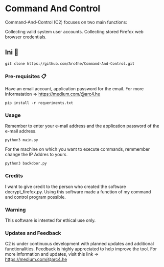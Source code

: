 # Command And Control

Command-And-Control (C2) focuses on two main functions:

Collecting valid system user accounts.
Collecting stored Firefox web browser credentials.

## Ini 🚀

```
git clone https://github.com/Arc4he/Command-And-Control.git
```

### Pre-requisites 📋
Have an email account, application password for the email. For more informatation => https://medium.com/@arc4.he
```
pip install -r requeriments.txt
```

### Usage
Remember to enter your e-mail address and the application password of the e-mail address.
```
python3 main.py
```

For the machine on which you want to execute commands, remmember change the IP Addres to yours.
```
python3 backdoor.py
```
### Credits
I want to give credit to the person who created the software decrypt_firefox.py. Using this software made a function of my command and control program possible.

### Warning
This software is intented for ethical use only.

### Updates and Feedback
C2 is under continuous development with planned updates and additional functionalities. Feedback is highly appreciated to help improve the tool. For more information and updates, visit this link => https://medium.com/@arc4.he
